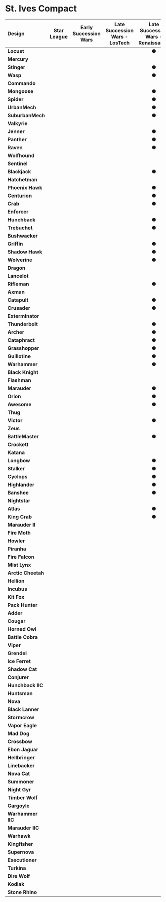 # St. Ives Compact

| Design | Star League | Early Succession Wars | Late Succession Wars - LosTech | Late Succession Wars - Renaissance | Clan Invasion | Civil War | Jihad | Early Republic | Late Republic | Dark Ages |
| :--- | :---: | :---: | :---: | :---: | :---: | :---: | :---: | :---: | :---: | :---: |
| **Locust** |     |     |     |  ●  |  ●  |  ●  |     |     |     |     |
| **Mercury** |     |     |     |     |     |     |     |     |     |     |
| **Stinger** |     |     |     |  ●  |  ●  |  ●  |     |     |     |     |
| **Wasp** |     |     |     |  ●  |  ●  |  ●  |     |     |     |     |
| **Commando** |     |     |     |     |     |     |     |     |     |     |
| **Mongoose** |     |     |     |  ●  |  ●  |     |     |     |     |     |
| **Spider** |     |     |     |  ●  |  ●  |  ●  |     |     |     |     |
| **UrbanMech** |     |     |     |  ●  |  ●  |  ●  |     |     |     |     |
| **SuburbanMech** |     |     |     |  ●  |  ●  |     |     |     |     |     |
| **Valkyrie** |     |     |     |     |     |     |     |     |     |     |
| **Jenner** |     |     |     |  ●  |  ●  |  ●  |     |     |     |     |
| **Panther** |     |     |     |  ●  |  ●  |  ●  |     |     |     |     |
| **Raven** |     |     |     |  ●  |  ●  |     |     |     |     |     |
| **Wolfhound** |     |     |     |     |     |     |     |     |     |     |
| **Sentinel** |     |     |     |     |     |     |     |     |     |     |
| **Blackjack** |     |     |     |  ●  |  ●  |  ●  |     |     |     |     |
| **Hatchetman** |     |     |     |     |     |     |     |     |     |     |
| **Phoenix Hawk** |     |     |     |  ●  |  ●  |  ●  |     |     |     |     |
| **Centurion** |     |     |     |  ●  |  ●  |  ●  |     |     |     |     |
| **Crab** |     |     |     |  ●  |  ●  |     |     |     |     |     |
| **Enforcer** |     |     |     |     |  ●  |  ●  |     |     |     |     |
| **Hunchback** |     |     |     |  ●  |  ●  |  ●  |     |     |     |     |
| **Trebuchet** |     |     |     |  ●  |  ●  |  ●  |     |     |     |     |
| **Bushwacker** |     |     |     |     |     |     |     |     |     |     |
| **Griffin** |     |     |     |  ●  |  ●  |  ●  |     |     |     |     |
| **Shadow Hawk** |     |     |     |  ●  |  ●  |  ●  |     |     |     |     |
| **Wolverine** |     |     |     |  ●  |  ●  |  ●  |     |     |     |     |
| **Dragon** |     |     |     |     |     |     |     |     |     |     |
| **Lancelot** |     |     |     |     |     |     |     |     |     |     |
| **Rifleman** |     |     |     |  ●  |  ●  |  ●  |     |     |     |     |
| **Axman** |     |     |     |     |     |     |     |     |     |     |
| **Catapult** |     |     |     |  ●  |  ●  |  ●  |     |     |     |     |
| **Crusader** |     |     |     |  ●  |  ●  |  ●  |     |     |     |     |
| **Exterminator** |     |     |     |     |     |     |     |     |     |     |
| **Thunderbolt** |     |     |     |  ●  |  ●  |  ●  |     |     |     |     |
| **Archer** |     |     |     |  ●  |  ●  |  ●  |     |     |     |     |
| **Cataphract** |     |     |     |  ●  |  ●  |  ●  |     |     |     |     |
| **Grasshopper** |     |     |     |  ●  |  ●  |  ●  |     |     |     |     |
| **Guillotine** |     |     |     |  ●  |  ●  |  ●  |     |     |     |     |
| **Warhammer** |     |     |     |  ●  |  ●  |  ●  |     |     |     |     |
| **Black Knight** |     |     |     |     |     |     |     |     |     |     |
| **Flashman** |     |     |     |     |     |     |     |     |     |     |
| **Marauder** |     |     |     |  ●  |  ●  |  ●  |     |     |     |     |
| **Orion** |     |     |     |  ●  |  ●  |  ●  |     |     |     |     |
| **Awesome** |     |     |     |  ●  |  ●  |  ●  |     |     |     |     |
| **Thug** |     |     |     |     |     |  ●  |     |     |     |     |
| **Victor** |     |     |     |  ●  |  ●  |  ●  |     |     |     |     |
| **Zeus** |     |     |     |     |  ●  |  ●  |     |     |     |     |
| **BattleMaster** |     |     |     |  ●  |  ●  |  ●  |     |     |     |     |
| **Crockett** |     |     |     |     |     |     |     |     |     |     |
| **Katana** |     |     |     |     |     |     |     |     |     |     |
| **Longbow** |     |     |     |  ●  |  ●  |  ●  |     |     |     |     |
| **Stalker** |     |     |     |  ●  |  ●  |  ●  |     |     |     |     |
| **Cyclops** |     |     |     |  ●  |  ●  |  ●  |     |     |     |     |
| **Highlander** |     |     |     |  ●  |  ●  |  ●  |     |     |     |     |
| **Banshee** |     |     |     |  ●  |  ●  |  ●  |     |     |     |     |
| **Nightstar** |     |     |     |     |     |     |     |     |     |     |
| **Atlas** |     |     |     |  ●  |  ●  |  ●  |     |     |     |     |
| **King Crab** |     |     |     |  ●  |  ●  |  ●  |     |     |     |     |
| **Marauder II** |     |     |     |     |     |     |     |     |     |     |
| **Fire Moth** |     |     |     |     |     |  ●  |     |     |     |     |
| **Howler** |     |     |     |     |     |     |     |     |     |     |
| **Piranha** |     |     |     |     |     |     |     |     |     |     |
| **Fire Falcon** |     |     |     |     |     |     |     |     |     |     |
| **Mist Lynx** |     |     |     |     |     |  ●  |     |     |     |     |
| **Arctic Cheetah** |     |     |     |     |     |  ●  |     |     |     |     |
| **Hellion** |     |     |     |     |     |     |     |     |     |     |
| **Incubus** |     |     |     |     |     |     |     |     |     |     |
| **Kit Fox** |     |     |     |     |     |     |     |     |     |     |
| **Pack Hunter** |     |     |     |     |     |     |     |     |     |     |
| **Adder** |     |     |     |     |     |  ●  |     |     |     |     |
| **Cougar** |     |     |     |     |     |     |     |     |     |     |
| **Horned Owl** |     |     |     |     |     |     |     |     |     |     |
| **Battle Cobra** |     |     |     |     |     |     |     |     |     |     |
| **Viper** |     |     |     |     |     |  ●  |     |     |     |     |
| **Grendel** |     |     |     |     |     |     |     |     |     |     |
| **Ice Ferret** |     |     |     |     |     |  ●  |     |     |     |     |
| **Shadow Cat** |     |     |     |     |     |     |     |     |     |     |
| **Conjurer** |     |     |     |     |     |     |     |     |     |     |
| **Hunchback IIC** |     |     |     |     |     |  ●  |     |     |     |     |
| **Huntsman** |     |     |     |     |     |     |     |     |     |     |
| **Nova** |     |     |     |     |     |  ●  |     |     |     |     |
| **Black Lanner** |     |     |     |     |     |     |     |     |     |     |
| **Stormcrow** |     |     |     |     |     |     |     |     |     |     |
| **Vapor Eagle** |     |     |     |     |     |     |     |     |     |     |
| **Mad Dog** |     |     |     |     |     |     |     |     |     |     |
| **Crossbow** |     |     |     |     |     |     |     |     |     |     |
| **Ebon Jaguar** |     |     |     |     |     |     |     |     |     |     |
| **Hellbringer** |     |     |     |     |     |  ●  |     |     |     |     |
| **Linebacker** |     |     |     |     |     |     |     |     |     |     |
| **Nova Cat** |     |     |     |     |     |     |     |     |     |     |
| **Summoner** |     |     |     |     |     |  ●  |     |     |     |     |
| **Night Gyr** |     |     |     |     |     |     |     |     |     |     |
| **Timber Wolf** |     |     |     |     |     |     |     |     |     |     |
| **Gargoyle** |     |     |     |     |     |  ●  |     |     |     |     |
| **Warhammer IIC** |     |     |     |     |     |     |     |     |     |     |
| **Marauder IIC** |     |     |     |     |     |     |     |     |     |     |
| **Warhawk** |     |     |     |     |     |  ●  |     |     |     |     |
| **Kingfisher** |     |     |     |     |     |  ●  |     |     |     |     |
| **Supernova** |     |     |     |     |     |     |     |     |     |     |
| **Executioner** |     |     |     |     |     |  ●  |     |     |     |     |
| **Turkina** |     |     |     |     |     |     |     |     |     |     |
| **Dire Wolf** |     |     |     |     |     |  ●  |     |     |     |     |
| **Kodiak** |     |     |     |     |     |     |     |     |     |     |
| **Stone Rhino** |     |     |     |     |     |     |     |     |     |     |


